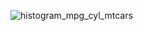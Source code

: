 ![histogram_mpg_cyl_mtcars](https://github.com/hanwenliuOvO/-hanwenliu-.github.io/assets/152240134/4c599763-5401-460f-af15-2efd5fbfc4cf)
